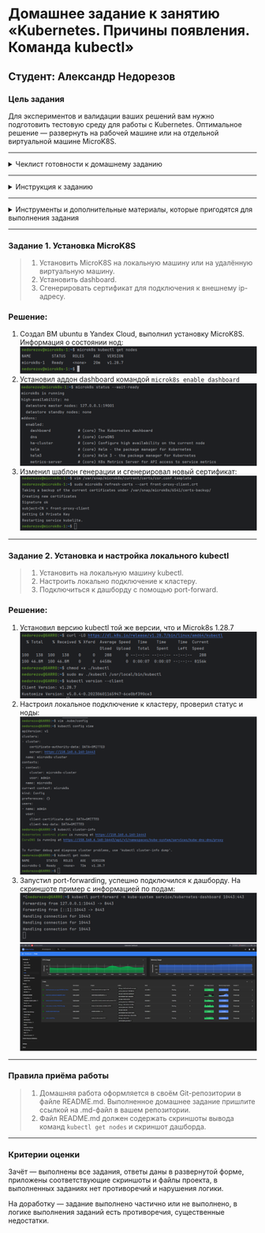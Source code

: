 # Домашнее задание к занятию «Kubernetes. Причины появления. Команда kubectl»
## Студент: Александр Недорезов

### Цель задания

Для экспериментов и валидации ваших решений вам нужно подготовить тестовую среду для работы с Kubernetes. Оптимальное решение — развернуть на рабочей машине или на отдельной виртуальной машине MicroK8S.

------
<details>
<summary>Чеклист готовности к домашнему заданию</summary>

1. Личный компьютер с ОС Linux или MacOS 

или

2. ВМ c ОС Linux в облаке либо ВМ на локальной машине для установки MicroK8S  

</details>

------
<details>
<summary>Инструкция к заданию</summary>

### Инструкция к заданию

1. Установка MicroK8S:
    - sudo apt update,
    - sudo apt install snapd,
    - sudo snap install microk8s --classic,
    - добавить локального пользователя в группу `sudo usermod -a -G microk8s $USER`,
    - изменить права на папку с конфигурацией `sudo chown -f -R $USER ~/.kube`.

2. Полезные команды:
    - проверить статус `microk8s status --wait-ready`;
    - подключиться к microK8s и получить информацию можно через команду `microk8s command`, например, `microk8s kubectl get nodes`;
    - включить addon можно через команду `microk8s enable`; 
    - список addon `microk8s status`;
    - вывод конфигурации `microk8s config`;
    - проброс порта для подключения локально `microk8s kubectl port-forward -n kube-system service/kubernetes-dashboard 10443:443`.

3. Настройка внешнего подключения:
    - отредактировать файл /var/snap/microk8s/current/certs/csr.conf.template
    ```shell
    # [ alt_names ]
    # Add
    # IP.4 = 123.45.67.89
    ```
    - обновить сертификаты `sudo microk8s refresh-certs --cert front-proxy-client.crt`.

4. Установка kubectl:
    - curl -LO https://storage.googleapis.com/kubernetes-release/release/`curl -s https://storage.googleapis.com/kubernetes-release/release/stable.txt`/bin/linux/amd64/kubectl;
    - chmod +x ./kubectl;
    - sudo mv ./kubectl /usr/local/bin/kubectl;
    - настройка автодополнения в текущую сессию `bash source <(kubectl completion bash)`;
    - добавление автодополнения в командную оболочку bash `echo "source <(kubectl completion bash)" >> ~/.bashrc`.

</details>

------

<details>
<summary>Инструменты и дополнительные материалы, которые пригодятся для выполнения задания</summary>

### Инструменты и дополнительные материалы, которые пригодятся для выполнения задания

1. [Инструкция](https://microk8s.io/docs/getting-started) по установке MicroK8S.
2. [Инструкция](https://kubernetes.io/ru/docs/reference/kubectl/cheatsheet/#bash) по установке автодополнения **kubectl**.
3. [Шпаргалка](https://kubernetes.io/ru/docs/reference/kubectl/cheatsheet/) по **kubectl**.

</details>

------

### Задание 1. Установка MicroK8S

> 1. Установить MicroK8S на локальную машину или на удалённую виртуальную машину.
> 2. Установить dashboard.
> 3. Сгенерировать сертификат для подключения к внешнему ip-адресу.

### Решение:

1. Создал ВМ ubuntu в Yandex Cloud, выполнил установку MicroK8S. Информация о состоянии нод:
![](img/01.png)
2. Установил аддон dashboard командой `microk8s enable dashboard`
![](img/02.png)
3. Изменил шаблон генерации и сгенерировал новый сертификат:
![](img/03.png)


------

### Задание 2. Установка и настройка локального kubectl
> 1. Установить на локальную машину kubectl.
> 2. Настроить локально подключение к кластеру.
> 3. Подключиться к дашборду с помощью port-forward.

### Решение:

1. Установил версию kubectl той же версии, что и Microk8s 1.28.7
![](img/04.png)
2. Настроил локальное подключение к кластеру, проверил статус и ноды:
![](img/05.png)
3. Запустил port-forwarding, успешно подключился к дашборду. На скриншоте пример с информацией по подам:
![](img/07.png)
![](img/06.png)

------

### Правила приёма работы

> 1. Домашняя работа оформляется в своём Git-репозитории в файле README.md. Выполненное домашнее задание пришлите ссылкой на .md-файл в вашем репозитории.
> 2. Файл README.md должен содержать скриншоты вывода команд `kubectl get nodes` и скриншот дашборда.

------

### Критерии оценки
Зачёт — выполнены все задания, ответы даны в развернутой форме, приложены соответствующие скриншоты и файлы проекта, в выполненных заданиях нет противоречий и нарушения логики.

На доработку — задание выполнено частично или не выполнено, в логике выполнения заданий есть противоречия, существенные недостатки.